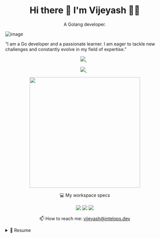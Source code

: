 
<h1 align='center'>
  Hi there 👋 I'm Vijeyash 👨‍💻
</h1>

<p align='center'>
  A Golang developer.
</p>


![image](https://opengeekslab.com/wp-content/uploads/2019/11/How-to-Reduce-Time-to-Market-with-DevOps-Engineer.png)



“I am a Go developer and a passionate learner. I am eager to tackle new challenges and constantly evolve in my field of expertise.”
<p align='center'>
  
  <a href="https://www.linkedin.com/in/vijeyash-a-bbb466275/">
    <img src="https://img.shields.io/badge/linkedin-%230077B5.svg?&style=for-the-badge&logo=linkedin&logoColor=white" />
  </a>&nbsp;&nbsp;
  
</p>
<p align='center'>
  <a href="https://wa.me/918489635967">
    <img src="https://img.shields.io/badge/WhatsApp-25D366?style=for-the-badge&logo=whatsapp&logoColor=white" />
  </a>&nbsp;&nbsp;
</p>
<p align='center'>
  <a href="#"><img src="https://github-readme-stats.vercel.app/api?username=vijeyash1&show_icons=true&count_private=true&theme=dark" width="350"></a>
</p>

<p align='center'>
  💻 My workspace specs<br/><br/>
  <img src="https://img.shields.io/badge/macOS-000000?logo=apple&logoColor=white" />
  <img src="https://img.shields.io/badge/RAM-16GB-%230071C5.svg?&style=for-the-badge&logoColor=white" />
  <img src="https://img.shields.io/badge/Apple-M2-%999999.svg?&style=for-the-badge&logo=apple&logoColor=white" />
</p>

<p align='center'>
  📫 How to reach me: <a href='mailto:vijeyash@intelops.dev'>vijeyash@intelops.dev</a>
</p>

<details>
  <summary>📃 Resume</summary>

## Skills

**Programming Languages**
- Golang
- React
- SQL

**Tools and Technologies**
- Docker
- Kubernetes

**Operating Systems**
- macOS (M2 chip, 16GB RAM)
  
